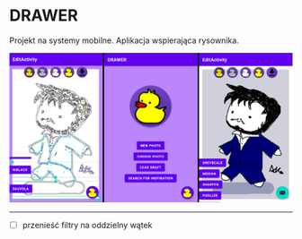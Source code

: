 # DRAWER
Projekt na systemy mobilne. Aplikacja wspierająca rysownika.

![](img/theDrawer_img.png)

__________________________

- [ ] przenieść filtry na oddzielny wątek
